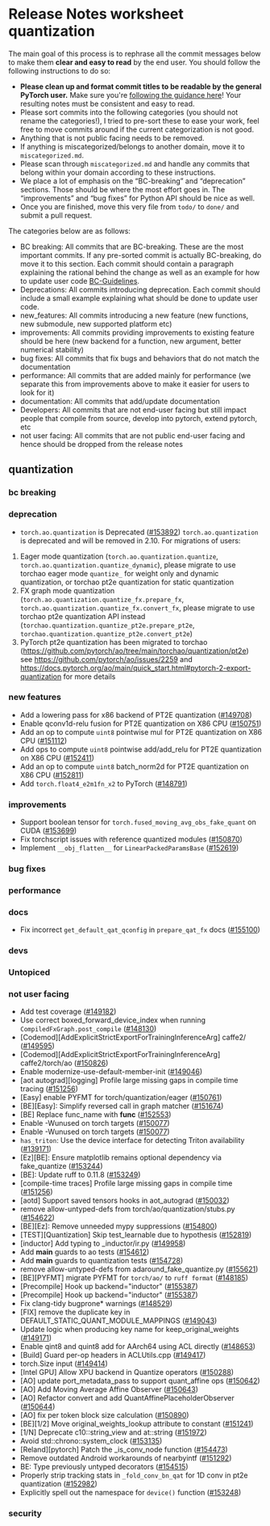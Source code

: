 
# Release Notes worksheet quantization

The main goal of this process is to rephrase all the commit messages below to make them **clear and easy to read** by the end user. You should follow the following instructions to do so:

* **Please clean up and format commit titles to be readable by the general PyTorch user.** Make sure you're [following the guidance here](https://docs.google.com/document/d/14OmgGBr1w6gl1VO47GGGdwrIaUNr92DFhQbY_NEk8mQ/edit)! Your resulting notes must be consistent and easy to read.
* Please sort commits into the following categories (you should not rename the categories!), I tried to pre-sort these to ease your work, feel free to move commits around if the current categorization is not good.
* Anything that is not public facing needs to be removed.
* If anything is miscategorized/belongs to another domain, move it to `miscategorized.md`.
* Please scan through `miscategorized.md` and handle any commits that belong within your domain according to these instructions.
* We place a lot of emphasis on the “BC-breaking” and “deprecation” sections. Those should be where the most effort goes in. The “improvements” and “bug fixes” for Python API should be nice as well.
* Once you are finished, move this very file from `todo/` to `done/` and submit a pull request.

The categories below are as follows:

* BC breaking: All commits that are BC-breaking. These are the most important commits. If any pre-sorted commit is actually BC-breaking, do move it to this section. Each commit should contain a paragraph explaining the rational behind the change as well as an example for how to update user code [BC-Guidelines](https://docs.google.com/document/d/14OmgGBr1w6gl1VO47GGGdwrIaUNr92DFhQbY_NEk8mQ/edit#heading=h.a9htwgvvec1m).
* Deprecations: All commits introducing deprecation. Each commit should include a small example explaining what should be done to update user code.
* new_features: All commits introducing a new feature (new functions, new submodule, new supported platform etc)
* improvements: All commits providing improvements to existing feature should be here (new backend for a function, new argument, better numerical stability)
* bug fixes: All commits that fix bugs and behaviors that do not match the documentation
* performance: All commits that are added mainly for performance (we separate this from improvements above to make it easier for users to look for it)
* documentation: All commits that add/update documentation
* Developers: All commits that are not end-user facing but still impact people that compile from source, develop into pytorch, extend pytorch, etc
* not user facing: All commits that are not public end-user facing and hence should be dropped from the release notes

## quantization
### bc breaking
### deprecation
* `torch.ao.quantization` is Deprecated ([#153892](https://github.com/pytorch/pytorch/pull/153892))
`torch.ao.quantization` is deprecated and will be removed in 2.10.
For migrations of users:
1. Eager mode quantization (`torch.ao.quantization.quantize`, `torch.ao.quantization.quantize_dynamic`), please migrate to use torchao eager mode `quantize_` for weight only and dynamic quantization, or torchao pt2e quantization for static quantization
2. FX graph mode quantization (`torch.ao.quantization.quantize_fx.prepare_fx`, `torch.ao.quantization.quantize_fx.convert_fx`, please migrate to use torchao pt2e quantization API instead (`torchao.quantization.quantize_pt2e.prepare_pt2e`, `torchao.quantization.quantize_pt2e.convert_pt2e`)
3. PyTorch pt2e quantization has been migrated to torchao (https://github.com/pytorch/ao/tree/main/torchao/quantization/pt2e)
see https://github.com/pytorch/ao/issues/2259 and https://docs.pytorch.org/ao/main/quick_start.html#pytorch-2-export-quantization for more details

### new features
- Add a lowering pass for x86 backend of PT2E quantization ([#149708](https://github.com/pytorch/pytorch/pull/149708))
- Enable qconv1d-relu fusion for PT2E quantization on X86 CPU ([#150751](https://github.com/pytorch/pytorch/pull/150751))
- Add an op to compute `uint8` pointwise mul for PT2E quantization on X86 CPU ([#151112](https://github.com/pytorch/pytorch/pull/151112))
- Add ops to compute `uint8` pointwise add/add_relu for PT2E quantization on X86 CPU ([#152411](https://github.com/pytorch/pytorch/pull/152411))
- Add an op to compute `uint8` batch_norm2d for PT2E quantization on X86 CPU ([#152811](https://github.com/pytorch/pytorch/pull/152811))
- Add `torch.float4_e2m1fn_x2` to PyTorch ([#148791](https://github.com/pytorch/pytorch/pull/148791))

### improvements
- Support boolean tensor for `torch.fused_moving_avg_obs_fake_quant` on CUDA ([#153699](https://github.com/pytorch/pytorch/pull/153699))
- Fix torchscript issues with reference quantized modules ([#150870](https://github.com/pytorch/pytorch/pull/150870))
- Implement `__obj_flatten__` for `LinearPackedParamsBase` ([#152619](https://github.com/pytorch/pytorch/pull/152619))

### bug fixes
### performance
### docs
- Fix incorrect `get_default_qat_qconfig` in `prepare_qat_fx` docs ([#155100](https://github.com/pytorch/pytorch/pull/155100))
### devs
### Untopiced

### not user facing
- Add test coverage ([#149182](https://github.com/pytorch/pytorch/pull/149182))
- Use correct boxed_forward_device_index when running `CompiledFxGraph.post_compile` ([#148130](https://github.com/pytorch/pytorch/pull/148130))
- [Codemod][AddExplicitStrictExportForTrainingInferenceArg] caffe2/ ([#149595](https://github.com/pytorch/pytorch/pull/149595))
- [Codemod][AddExplicitStrictExportForTrainingInferenceArg] caffe2/torch/ao ([#150826](https://github.com/pytorch/pytorch/pull/150826))
- Enable modernize-use-default-member-init ([#149046](https://github.com/pytorch/pytorch/pull/149046))
- [aot autograd][logging] Profile large missing gaps in compile time tracing ([#151256](https://github.com/pytorch/pytorch/pull/151256))
- [Easy] enable PYFMT for torch/quantization/eager ([#150761](https://github.com/pytorch/pytorch/pull/150761))
- [BE][Easy]: Simplify reversed call in graph matcher ([#151674](https://github.com/pytorch/pytorch/pull/151674))
- [BE] Replace func_name with __func__ ([#152553](https://github.com/pytorch/pytorch/pull/152553))
- Enable -Wunused on torch targets ([#150077](https://github.com/pytorch/pytorch/pull/150077))
- Enable -Wunused on torch targets ([#150077](https://github.com/pytorch/pytorch/pull/150077))
- `has_triton`: Use the device interface for detecting Triton availability ([#139171](https://github.com/pytorch/pytorch/pull/139171))
- [Ez][BE]: Ensure matplotlib remains optional dependency via fake_quantize ([#153244](https://github.com/pytorch/pytorch/pull/153244))
- [BE]: Update ruff to 0.11.8 ([#153249](https://github.com/pytorch/pytorch/pull/153249))
- [compile-time traces] Profile large missing gaps in compile time ([#151256](https://github.com/pytorch/pytorch/pull/151256))
- [aotd] Support saved tensors hooks in aot_autograd ([#150032](https://github.com/pytorch/pytorch/pull/150032))
- remove allow-untyped-defs from torch/ao/quantization/stubs.py ([#154622](https://github.com/pytorch/pytorch/pull/154622))
- [BE][Ez]: Remove unneeded mypy suppressions ([#154800](https://github.com/pytorch/pytorch/pull/154800))
- [TEST][Quantization] Skip test_learnable due to hypothesis ([#152819](https://github.com/pytorch/pytorch/pull/152819))
- [inductor] Add typing to _inductor/ir.py ([#149958](https://github.com/pytorch/pytorch/pull/149958))
- Add __main__ guards to ao tests ([#154612](https://github.com/pytorch/pytorch/pull/154612))
- Add __main__ guards to quantization tests ([#154728](https://github.com/pytorch/pytorch/pull/154728))
- remove allow-untyped-defs from adaround_fake_quantize.py ([#155621](https://github.com/pytorch/pytorch/pull/155621))
- [BE][PYFMT] migrate PYFMT for `torch/ao/` to `ruff format` ([#148185](https://github.com/pytorch/pytorch/pull/148185))
- [Precompile] Hook up backend="inductor"  ([#155387](https://github.com/pytorch/pytorch/pull/155387))
- [Precompile] Hook up backend="inductor"  ([#155387](https://github.com/pytorch/pytorch/pull/155387))
- Fix clang-tidy bugprone* warnings ([#148529](https://github.com/pytorch/pytorch/pull/148529))
- [FIX] remove the duplicate key in DEFAULT_STATIC_QUANT_MODULE_MAPPINGS ([#149043](https://github.com/pytorch/pytorch/pull/149043))
- Update logic when producing key name for keep_original_weights ([#149171](https://github.com/pytorch/pytorch/pull/149171))
- Enable qint8 and quint8 add for AArch64 using ACL directly ([#148653](https://github.com/pytorch/pytorch/pull/148653))
- [Build] Guard per-op headers in ACLUtils.cpp ([#149417](https://github.com/pytorch/pytorch/pull/149417))
- torch.Size input ([#149414](https://github.com/pytorch/pytorch/pull/149414))
- [Intel GPU] Allow XPU backend in Quantize operators ([#150288](https://github.com/pytorch/pytorch/pull/150288))
- [AO] update port_metadata_pass to support quant_affine ops ([#150642](https://github.com/pytorch/pytorch/pull/150642))
- [AO] Add Moving Average Affine Observer ([#150643](https://github.com/pytorch/pytorch/pull/150643))
- [AO] Refactor convert and add QuantAffinePlaceholderObserver ([#150644](https://github.com/pytorch/pytorch/pull/150644))
- [AO] fix per token block size calculation ([#150890](https://github.com/pytorch/pytorch/pull/150890))
- [BE][1/2] Move original_weights_lookup attribute to constant ([#151241](https://github.com/pytorch/pytorch/pull/151241))
- [1/N] Deprecate c10::string_view and at::string ([#151972](https://github.com/pytorch/pytorch/pull/151972))
- Avoid  std::chrono::system_clock  ([#153135](https://github.com/pytorch/pytorch/pull/153135))
- [Reland][pytorch] Patch the _is_conv_node function ([#154473](https://github.com/pytorch/pytorch/pull/154473))
- Remove outdated Android workarounds of nearbyintf ([#151292](https://github.com/pytorch/pytorch/pull/151292))
- BE: Type previously untyped decorators ([#154515](https://github.com/pytorch/pytorch/pull/154515))
- Properly strip tracking stats in  `_fold_conv_bn_qat` for 1D conv in pt2e quantization ([#152982](https://github.com/pytorch/pytorch/pull/152982))
- Explicitly spell out the namespace for `device()` function ([#153248](https://github.com/pytorch/pytorch/pull/153248))

### security
